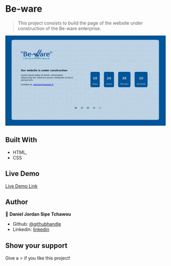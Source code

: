 # Be-ware

> This project consists to build the page of the website under construction of the Be-ware enterprise.


![screenshot](./images/presentation1.png)

## Built With

- HTML,
- CSS

## Live Demo

[Live Demo Link](https://rawcdn.githack.com/sipe-daniel/Be-ware/23b5f2282b1fa53f99bf5f20dbcabdd6d7aa0716/index.html)



## Author

👤 **Daniel Jordan Sipe Tchawou**

- Github: [@githubhandle](https://github.com/sipe-daniel)
- Linkedin: [linkedin](https://linkedin.com/in/daniel-jordan-sipe-tchawou)

## Show your support

Give a ⭐️ if you like this project!
